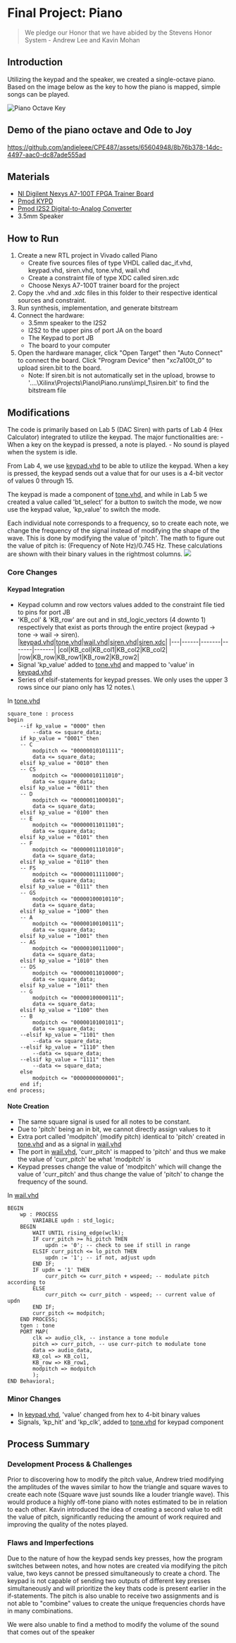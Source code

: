 # Final Project: Piano

> We pledge our Honor that we have abided by the Stevens Honor System - Andrew Lee and Kavin Mohan

## Introduction

Utilizing the keypad and the speaker, we created a single-octave piano. Based on the image below as the key to how the piano is mapped, simple songs can be played.

![Piano Octave Key](https://github.com/andieleee/CPE487/assets/65604948/6bde9756-8956-40f3-8657-b59192900fb0)

## Demo of the piano octave and Ode to Joy

https://github.com/andieleee/CPE487/assets/65604948/8b76b378-14dc-4497-aac0-dc87ade555ad

## Materials

* [NI Digilent Nexys A7-100T FPGA Trainer Board](https://digilent.com/shop/nexys-a7-fpga-trainer-board-recommended-for-ece-curriculum)
* [Pmod KYPD](https://digilent.com/shop/pmod-kypd-16-button-keypad)
* [Pmod I2S2 Digital-to-Analog Converter](https://digilent.com/shop/pmod-i2s2-stereo-audio-input-and-output)
* 3.5mm Speaker

## How to Run
1. Create a new RTL project in Vivado called Piano
    - Create five sources files of type VHDL called dac_if.vhd, keypad.vhd, siren.vhd, tone.vhd, wail.vhd
    - Create a constraint file of type XDC called siren.xdc
    - Choose Nexys A7-100T trainer board for the project
2. Copy the .vhd and .xdc files in this folder to their respective identical sources and constraint.
3. Run synthesis, implementation, and generate bitstream
4. Connect the hardware:
   - 3.5mm speaker to the I2S2
   - I2S2 to the upper pins of port JA on the board
   - The Keypad to port JB
   - The board to your computer
5. Open the hardware manager, click "Open Target" then "Auto Connect" to connect the board. Click "Program Device" then "xc7a100t_0" to upload siren.bit to the board.
   - Note: If siren.bit is not automatically set in the upload, browse to '....\Xilinx\Projects\Piano\Piano.runs\impl_1\siren.bit' to find the bitstream file

## Modifications

The code is primarily based on Lab 5 (DAC Siren) with parts of Lab 4 (Hex Calculator) integrated to utilize the keypad. The major functionalities are:
    - When a key on the keypad is pressed, a note is played.
    - No sound is played when the system is idle.

From Lab 4, we use [keypad.vhd](https://github.com/andieleee/CPE487/blob/main/FinalProject/keypad.vhd) to be able to utilize the keypad. When a key is pressed, the keypad sends out a value that for our uses is a 4-bit vector of values 0 through 15.

The keypad is made a component of [tone.vhd](https://github.com/andieleee/CPE487/blob/main/FinalProject/tone.vhd), and while in Lab 5 we created a value called 'bt_select' for a button to switch the mode, we now use the keypad value, 'kp_value' to switch the mode. 

Each individual note corresponds to a frequency, so to create each note, we change the frequency of the signal instead of modifying the shape of the wave. This is done by modifying the value of 'pitch'.
The math to figure out the value of pitch is: (Frequency of Note Hz)/0.745 Hz. These calculations are shown with their binary values in the rightmost columns.
![](https://cdn.discordapp.com/attachments/1068296443279978527/1232377032957231174/image.png?ex=6633c80d&is=6632768d&hm=4bd57339fdb490623bb5a26000d38313aa3e15aadb5506c8ef526f8c44cfb2ca&)

### Core Changes
#### Keypad Integration
- Keypad column and row vectors values added to the constraint file tied to pins for port JB
- 'KB_col' & 'KB_row' are out and in std_logic_vectors (4 downto 1) respectively that exist as ports through the entire project (keypad -> tone -> wail -> siren).
  |[keypad.vhd](https://github.com/andieleee/CPE487/blob/main/FinalProject/keypad.vhd)|[tone.vhd](https://github.com/andieleee/CPE487/blob/main/FinalProject/tone.vhd)|[wail.vhd](https://github.com/andieleee/CPE487/blob/main/FinalProject/wail.vhd)|[siren.vhd](https://github.com/andieleee/CPE487/blob/main/FinalProject/siren.vhd)|[siren.xdc](https://github.com/andieleee/CPE487/blob/main/FinalProject/siren.xdc)|
  |---|------|-------|-------|-------|
  |col|KB_col|KB_col1|KB_col2|KB_col2|
  |row|KB_row|KB_row1|KB_row2|KB_row2|
- Signal 'kp_value' added to [tone.vhd](https://github.com/andieleee/CPE487/blob/main/FinalProject/tone.vhd) and mapped to 'value' in [keypad.vhd](https://github.com/andieleee/CPE487/blob/main/FinalProject/keypad.vhd)
- Series of elsif-statements for keypad presses. We only uses the upper 3 rows since our piano only has 12 notes.\

In [tone.vhd](https://github.com/andieleee/CPE487/blob/main/FinalProject/tone.vhd)
```
square_tone : process
begin
    --if kp_value = "0000" then
        --data <= square_data;
    if kp_value = "0001" then
    -- C
        modpitch <= "00000010101111";
        data <= square_data;
    elsif kp_value = "0010" then
    -- CS
        modpitch <= "00000010111010";
        data <= square_data;
    elsif kp_value = "0011" then
    -- D
        modpitch <= "00000011000101";
        data <= square_data;
    elsif kp_value = "0100" then
    -- E
        modpitch <= "00000011011101";
        data <= square_data;
    elsif kp_value = "0101" then
    -- F
        modpitch <= "00000011101010";
        data <= square_data;
    elsif kp_value = "0110" then
    -- FS
        modpitch <= "00000011111000";    
        data <= square_data;
    elsif kp_value = "0111" then
    -- GS    
        modpitch <= "00000100010110";
        data <= square_data;
    elsif kp_value = "1000" then
    -- A    
        modpitch <= "00000100100111";
        data <= square_data;
    elsif kp_value = "1001" then
    -- AS    
        modpitch <= "00000100111000";
        data <= square_data;
    elsif kp_value = "1010" then
    -- DS    
        modpitch <= "00000011010000";
        data <= square_data;
    elsif kp_value = "1011" then
    -- G    
        modpitch <= "00000100000111";
        data <= square_data;
    elsif kp_value = "1100" then
    -- B    
        modpitch <= "00000101001011";
        data <= square_data;
    --elsif kp_value = "1101" then
        --data <= square_data;
    --elsif kp_value = "1110" then
        --data <= square_data;
    --elsif kp_value = "1111" then
        --data <= square_data;
    else
        modpitch <= "00000000000001";    
    end if;
end process;
```

#### Note Creation
- The same square signal is used for all notes to be constant.
- Due to 'pitch' being an in bit, we cannot directly assign values to it
- Extra port called 'modpitch' (modify pitch) identical to 'pitch' created in [tone.vhd](https://github.com/andieleee/CPE487/blob/main/FinalProject/tone.vhd) and as a signal in [wail.vhd](https://github.com/andieleee/CPE487/blob/main/FinalProject/wail.vhd)
- The port in [wail.vhd](https://github.com/andieleee/CPE487/blob/main/FinalProject/wail.vhd), 'curr_pitch' is mapped to 'pitch' and thus we make the value of 'curr_pitch' be what 'modpitch' is
- Keypad presses change the value of 'modpitch' which will change the value of 'curr_pitch' and thus change the value of 'pitch' to change the frequency of the sound.

In [wail.vhd](https://github.com/andieleee/CPE487/blob/main/FinalProject/wail.vhd)
```
BEGIN
	wp : PROCESS
		VARIABLE updn : std_logic;
	BEGIN
		WAIT UNTIL rising_edge(wclk);
		IF curr_pitch >= hi_pitch THEN
			updn := '0'; -- check to see if still in range
		ELSIF curr_pitch <= lo_pitch THEN
			updn := '1'; -- if not, adjust updn
		END IF;
		IF updn = '1' THEN
			curr_pitch <= curr_pitch + wspeed; -- modulate pitch according to
		ELSE
			curr_pitch <= curr_pitch - wspeed; -- current value of updn
		END IF;
		curr_pitch <= modpitch;
	END PROCESS;
	tgen : tone
	PORT MAP(
		clk => audio_clk, -- instance a tone module
		pitch => curr_pitch, -- use curr-pitch to modulate tone
		data => audio_data,
		KB_col => KB_col1,
		KB_row => KB_row1,
		modpitch => modpitch 
		);
END Behavioral;
```

### Minor Changes
- In [keypad,vhd](https://github.com/andieleee/CPE487/blob/main/FinalProject/keypad.vhd), 'value' changed from hex to 4-bit binary values
- Signals, 'kp_hit' and 'kp_clk', added to [tone.vhd](https://github.com/andieleee/CPE487/blob/main/FinalProject/tone.vhd) for keypad component

## Process Summary
### Development Process & Challenges
Prior to discovering how to modify the pitch value, Andrew tried modifying the amplitudes of the waves similar to how the triangle and square waves to create each note (Square wave just sounds like a louder triangle wave). This would produce a highly off-tone piano with notes estimated to be in relation to each other. Kavin introduced the idea of creating a second value to edit the value of pitch, significantly reducing the amount of work required and improving the quality of the notes played. 
### Flaws and Imperfections
Due to the nature of how the keypad sends key presses, how the program switches between notes, and how notes are created via modifying the pitch value, two keys cannot be pressed simultaneously to create a chord. The keypad is not capable of sending two outputs of different key presses simultaneously and will prioritize the key thats code is present earlier in the if-statements. The pitch is also unable to receive two assignments and is not able to "combine" values to create the unique frequencies chords have in many combinations.

We were also unable to find a method to modify the volume of the sound that comes out of the speaker
